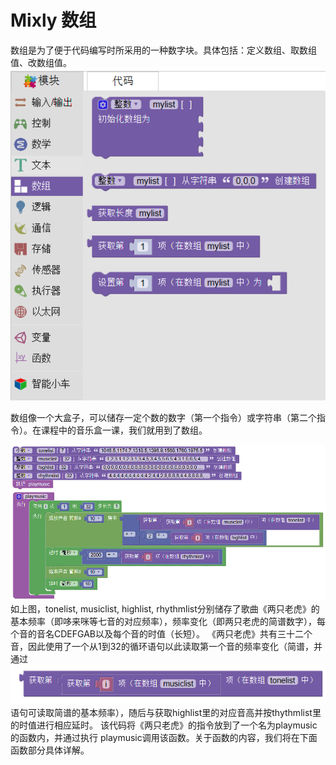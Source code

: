 # Mixly 数组
数组是为了便于代码编写时所采用的一种数字块。具体包括：定义数组、取数组值、改数组值。
![](images/array1.png)

数组像一个大盒子，可以储存一定个数的数字（第一个指令）或字符串（第二个指令）。在课程中的音乐盒一课，我们就用到了数组。

![](images/array2.png)
如上图，tonelist, musiclist, highlist, rhythmlist分别储存了歌曲《两只老虎》的基本频率（即哆来咪等七音的对应频率），频率变化（即两只老虎的简谱数字），每个音的音名CDEFGAB以及每个音的时值（长短）。
《两只老虎》共有三十二个音，因此使用了一个从1到32的循环语句以此读取第一个音的频率变化（简谱，并通过![](images/array3.png)语句可读取简谱的基本频率），随后与获取highlist里的对应音高并按thythmlist里的时值进行相应延时。
该代码将《两只老虎》的指令放到了一个名为playmusic的函数内，并通过执行 playmusic调用该函数。关于函数的内容，我们将在下面函数部分具体详解。
